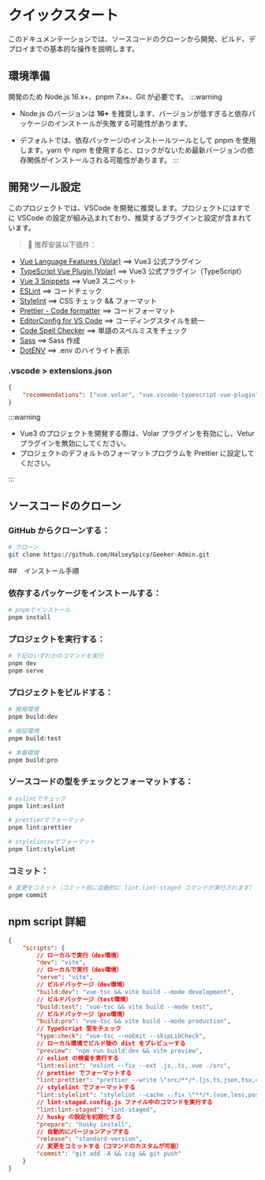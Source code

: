 # クイックスタート

このドキュメンテーションでは、ソースコードのクローンから開発、ビルド、デプロイまでの基本的な操作を説明します。

## 環境準備

開発のため Node.js 16.x+、pnpm 7.x+、Git が必要です。
:::warning

- Node.js のバージョンは **16+** を推奨します、バージョンが低すぎると依存パッケージのインストールが失敗する可能性があります。

- デフォルトでは、依存パッケージのインストールツールとして pnpm を使用します。yarn や npm を使用すると、ロックがないため最新バージョンの依存関係がインストールされる可能性があります。
  :::

## 開発ツール設定

このプロジェクトでは、VSCode を開発に推奨します。プロジェクトにはすでに VSCode の設定が組み込まれており、推奨するプラグインと設定が含まれています。

> 🌈 推荐安装以下插件：

- [Vue Language Features (Volar)](https://marketplace.visualstudio.com/items?itemName=Vue.volar) ==> Vue3 公式プラグイン
- [TypeScript Vue Plugin (Volar)](https://marketplace.visualstudio.com/items?itemName=Vue.vscode-typescript-vue-plugin) ==> Vue3 公式プラグイン（TypeScript）
- [Vue 3 Snippets](https://marketplace.visualstudio.com/items?itemName=hollowtree.vue-snippets) ==> Vue3 スニペット
- [ESLint](https://marketplace.visualstudio.com/items?itemName=dbaeumer.vscode-eslint) ==> コードチェック
- [Stylelint](https://marketplace.visualstudio.com/items?itemName=stylelint.vscode-stylelint) ==> CSS チェック && フォーマット
- [Prettier - Code formatter](https://marketplace.visualstudio.com/items?itemName=esbenp.prettier-vscode) ==> コードフォーマット
- [EditorConfig for VS Code](https://marketplace.visualstudio.com/items?itemName=EditorConfig.EditorConfig) ==> コーディングスタイルを統一
- [Code Spell Checker](https://marketplace.visualstudio.com/items?itemName=streetsidesoftware.code-spell-checker) ==> 単語のスペルミスをチェック
- [Sass](https://marketplace.visualstudio.com/items?itemName=Syler.sass-indented) ==> Sass 作成
- [DotENV](https://marketplace.visualstudio.com/items?itemName=mikestead.dotenv) ==> .env のハイライト表示

### .vscode > extensions.json

```json
{
	"recommendations": ["vue.volar", "vue.vscode-typescript-vue-plugin", "hollowtree.vue-snippets", "dbaeumer.vscode-eslint", "stylelint.vscode-stylelint", "esbenp.prettier-vscode", "editorconfig.editorconfig", "streetsidesoftware.code-spell-checker", "syler.sass-indented", "mikestead.dotenv"]
}
```

:::warning

- Vue3 のプロジェクトを開発する際は、Volar プラグインを有効にし、Vetur プラグインを無効にしてください。
- プロジェクトのデフォルトのフォーマットプログラムを Prettier に設定してください。

:::

## ソースコードのクローン

### GitHub からクローンする：

```bash
# クローン
git clone https://github.com/HalseySpicy/Geeker-Admin.git
```

##　インストール手順

### 依存するパッケージをインストールする：

```bash
# pnpmでインストール
pnpm install
```

### プロジェクトを実行する：

```bash
# 下記のいずれかのコマンドを実行
pnpm dev
pnpm serve
```

### プロジェクトをビルドする：

```bash
# 開発環境
pnpm build:dev

# 検証環境
pnpm build:test

# 本番環境
pnpm build:pro
```

### ソースコードの型をチェックとフォーマットする：

```bash
# eslintでチェック
pnpm lint:eslint

# prettierでフォーマット
pnpm lint:prettier

# stylelintswでフォーマット
pnpm lint:stylelint
```

### コミット：

```bash
# 変更をコミット（コミット前に自動的に lint:lint-staged コマンドが実行されます）
pnpm commit
```

## npm script 詳細

```json
{
	"scripts": {
		// ローカルで実行（dev環境）
		"dev": "vite",
		// ローカルで実行（dev環境）
		"serve": "vite",
		// ビルドパッケージ（dev環境）
		"build:dev": "vue-tsc && vite build --mode development",
		// ビルドパッケージ（test環境）
		"build:test": "vue-tsc && vite build --mode test",
		// ビルドパッケージ（pro環境）
		"build:pro": "vue-tsc && vite build --mode production",
		// TypeScript 型をチェック
		"type:check": "vue-tsc --noEmit --skipLibCheck",
		// ローカル環境でビルド後の dist をプレビューする
		"preview": "npm run build:dev && vite preview",
		// eslint の検査を実行する
		"lint:eslint": "eslint --fix --ext .js,.ts,.vue ./src",
		// prettier でフォーマットする
		"lint:prettier": "prettier --write \"src/**/*.{js,ts,json,tsx,css,less,scss,vue,html,md}\"",
		// stylelint でフォーマットする
		"lint:stylelint": "stylelint --cache --fix \"**/*.{vue,less,postcss,css,scss}\" --cache --cache-location node_modules/.cache/stylelint/",
		// lint-staged.config.js ファイル中のコマンドを実行する
		"lint:lint-staged": "lint-staged",
		// husky の設定を初期化する
		"prepare": "husky install",
		// 自動的にバージョンアップする
		"release": "standard-version",
		// 変更をコミットする（コマンドのカスタムが可能）
		"commit": "git add -A && czg && git push"
	}
}
```
